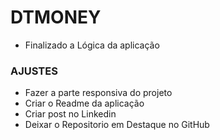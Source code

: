 # DTMONEY

- Finalizado a Lógica da aplicação


### AJUSTES
- Fazer a parte responsiva do projeto
- Criar o Readme da aplicação
- Criar post no Linkedin
- Deixar o Repositorio em Destaque no GitHub